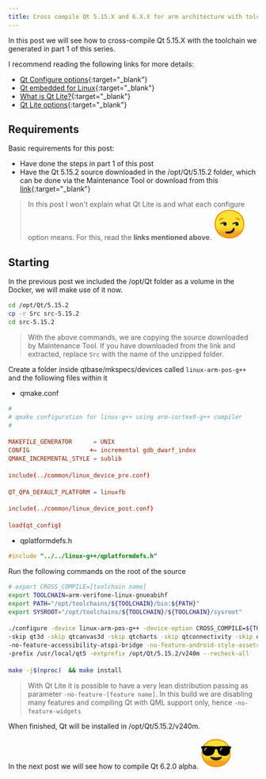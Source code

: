 ```yaml
---
title: Cross compile Qt 5.15.X and 6.X.X for arm architecture with tolchain created by crosstool-ng (Docker) - Part 2
---
```

In this post we will see how to cross-compile Qt 5.15.X with the toolchain we generated in part 1 of this series.

I recommend reading the following links for more details:

* [Qt Configure options](https://doc.qt.io/qt-5/configure-options.html){:target="_blank"}
* [Qt embedded for Linux](https://doc.qt.io/qt-5/embedded-linux.html){:target="_blank"}
* [What is Qt Lite?](https://www.qt.io/blog/2017/05/31/qt-lite-qt-5-9-lts){:target="_blank"}
* [Qt Lite options](https://qtlite.com){:target="_blank"}

## Requirements

Basic requirements for this post:

* Have done the steps in part 1 of this post
* Have the Qt 5.15.2 source downloaded in the /opt/Qt/5.15.2 folder, which can be done via the Maintenance Tool or download from this [link](https://download.qt.io/archive/qt/5.15/5.15.2/single){:target="_blank"}

> In this post I won't explain what Qt Lite is and what each configure option means. For this, read the **links mentioned above**. ![emoji](/assets/img/emoji/smirk.png)

## Starting

In the previous post we included the /opt/Qt folder as a volume in the Docker, we will make use of it now.

```bash
cd /opt/Qt/5.15.2
cp -r Src src-5.15.2
cd src-5.15.2
```

> With the above commands, we are copying the source downloaded by Maintenance Tool. If you have downloaded from the link and extracted, replace `Src` with the name of the unzipped folder.

Create a folder inside qtbase/mkspecs/devices called `linux-arm-pos-g++` and the following files within it

* qmake.conf

```conf
#
# qmake configuration for linux-g++ using arm-cortex9-g++ compiler
#

MAKEFILE_GENERATOR      = UNIX
CONFIG                 += incremental gdb_dwarf_index
QMAKE_INCREMENTAL_STYLE = sublib

include(../common/linux_device_pre.conf)

QT_QPA_DEFAULT_PLATFORM = linuxfb

include(../common/linux_device_post.conf)

load(qt_config)
```

* qplatformdefs.h

```cpp
#include "../../linux-g++/qplatformdefs.h"
```

Run the following commands on the root of the source

```bash
# export CROSS_COMPILE=[toolchain name]
export TOOLCHAIN=arm-verifone-linux-gnueabihf
export PATH="/opt/toolchains/${TOOLCHAIN}/bin:${PATH}"
export SYSROOT="/opt/toolchains/${TOOLCHAIN}/${TOOLCHAIN}/sysroot"

./configure -device linux-arm-pos-g++ -device-option CROSS_COMPILE=${TOOLCHAIN}- -sysroot ${SYSROOT} -opensource -confirm-license -reduce-exports -release -optimize-size -make libs -ltcg -no-cups -no-opengl -no-feature-xml -no-feature-widgets -no-pch -no-gcc-sysroot -no-use-gold-linker -nomake examples -nomake tests -nomake tools \
-skip qt3d -skip qtcanvas3d -skip qtcharts -skip qtconnectivity -skip qtdoc -skip qtdocgallery -skip qtgamepad -skip qtlocation -skip qtlottie -skip qtmultimedia -skip qtnetworkauth -skip qtquick3d -skip qtpurchasing -skip qtscript -skip qtsensors -skip qtscxml -skip qtserialbus -skip qtserialport -skip qtspeech -skip qttranslations -skip qttools -skip qtxmlpatterns -skip qttranslations -skip qtwayland -skip qtwebengine -skip qtwebview -skip qtwebchannel -skip qtwebglplugin -skip qtwebsockets \
-no-feature-accessibility-atspi-bridge -no-feature-android-style-assets -no-feature-angle -no-feature-angle_d3d11_qdtd -no-feature-appstore-compliant -no-feature-avx2 -no-feature-bearermanagement -no-feature-big_codecs -no-feature-dbus -no-feature-dbus-linked -no-feature-cssparser -no-feature-cupsjobwidget -no-feature-direct2d -no-feature-direct2d1_1 -no-feature-direct3d11 -no-feature-direct3d11_1 -no-feature-direct3d9 -no-feature-directfb -no-feature-directwrite -no-feature-directwrite1 -no-feature-directwrite2 -no-feature-drm_atomic -no-feature-debug_and_release -no-feature-desktopservices -no-feature-dxgi -no-feature-dxgi1_2 -no-feature-dxguid -no-feature-effects -no-feature-egl -no-feature-egl_x11 -no-feature-eglfs -no-feature-eglfs_brcm -no-feature-eglfs_egldevice -no-feature-eglfs_gbm -no-feature-eglfs_mali -no-feature-eglfs_openwfd -no-feature-eglfs_rcar -no-feature-eglfs_viv -no-feature-eglfs_viv_wl -no-feature-eglfs_vsp2 -no-feature-eglfs_x11 -no-feature-glibc -no-feature-gnu-libiconv -no-feature-gtk3 -no-feature-opengles2 -no-feature-opengles3 -no-feature-opengles31 -no-feature-opengles32 -no-feature-pdf -no-feature-pkg-config -no-feature-qml-debug -no-feature-quickcontrols2-fusion -no-feature-quickcontrols2-imagine -no-feature-quickcontrols2-material -no-feature-quickcontrols2-universal -no-feature-texthtmlparser -no-feature-textmarkdownreader -no-feature-textmarkdownwriter -no-feature-textodfwriter -no-feature-systemtrayicon -no-feature-testlib -no-feature-vnc -no-feature-tuiotouch -no-feature-wizard -no-feature-xcb -no-feature-xcb-egl-plugin -no-feature-xcb-glx -no-feature-xcb-glx-plugin -no-feature-xcb-sm -no-feature-xcb-xlib -no-feature-xkbcommon -no-feature-xlib \
-prefix /usr/local/qt5 -extprefix /opt/Qt/5.15.2/v240m --recheck-all

make -j$(nproc)  && make install
```

> With Qt Lite it is possible to have a very lean distribution passing as parameter `-no-feature-[feature name]`.
In this build we are disabling many features and compiling Qt with QML support only, hence `-no-feature-widgets`

When finished, Qt will be installed in /opt/Qt/5.15.2/v240m.

In the next post we will see how to compile Qt 6.2.0 alpha. ![emoji](/assets/img/emoji/sunglasses.png)
